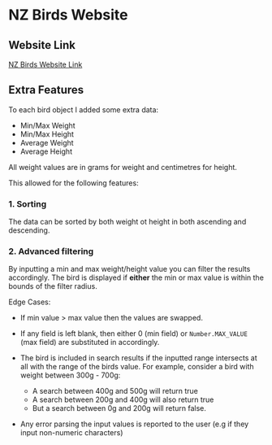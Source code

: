 # NZ Birds Website

## Website Link

[NZ Birds Website Link](https://leesa178.cspages.otago.ac.nz/cosc203/)

## Extra Features

To each bird object I added some extra data:

- Min/Max Weight
- Min/Max Height
- Average Weight
- Average Height

All weight values are in grams for weight and centimetres for height.

This allowed for the following features:

### 1. Sorting

The data can be sorted by both weight ot height in both ascending and descending. 

### 2. Advanced filtering

By inputting a min and max weight/height value you can filter the results accordingly.
The bird is displayed if **either** the min or max value is within the bounds of the filter radius.  

Edge Cases:

- If min value > max value then the values are swapped.

- If any field is left blank, then either 0 (min field) or <code>Number.MAX_VALUE</code> (max field) are substituted in accordingly.

- The bird is included in search results if the inputted range intersects at all with the range of the birds value. For example, consider a bird with weight between 300g - 700g: 
    - A search between 400g and 500g will return true 
    - A search between 200g and 400g will also return true 
    - But a search between 0g and 200g will return false. 

- Any error parsing the input values is reported to the user (e.g if they input non-numeric characters)
